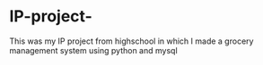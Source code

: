 # IP-project-
This was my IP project from highschool in which I made a grocery management system using python and mysql
